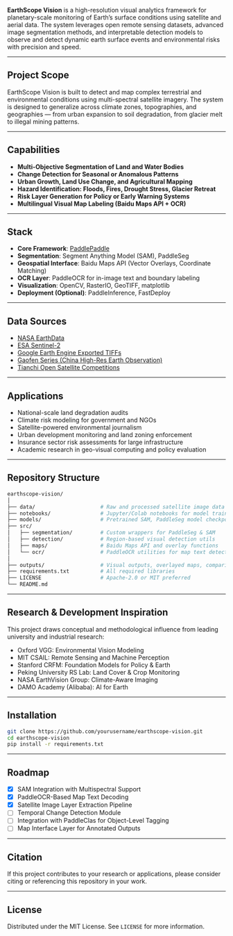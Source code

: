 **EarthScope Vision** is a high-resolution visual analytics framework for planetary-scale monitoring of Earth’s surface conditions using satellite and aerial data. The system leverages open remote sensing datasets, advanced image segmentation methods, and interpretable detection models to observe and detect dynamic earth surface events and environmental risks with precision and speed.

---

## Project Scope

EarthScope Vision is built to detect and map complex terrestrial and environmental conditions using multi-spectral satellite imagery. The system is designed to generalize across climate zones, topographies, and geographies — from urban expansion to soil degradation, from glacier melt to illegal mining patterns.

---

## Capabilities

- **Multi-Objective Segmentation of Land and Water Bodies**
- **Change Detection for Seasonal or Anomalous Patterns**
- **Urban Growth, Land Use Change, and Agricultural Mapping**
- **Hazard Identification: Floods, Fires, Drought Stress, Glacier Retreat**
- **Risk Layer Generation for Policy or Early Warning Systems**
- **Multilingual Visual Map Labeling (Baidu Maps API + OCR)**

---

## Stack

- **Core Framework**: [PaddlePaddle](https://github.com/PaddlePaddle/Paddle)
- **Segmentation**: Segment Anything Model (SAM), PaddleSeg
- **Geospatial Interface**: Baidu Maps API (Vector Overlays, Coordinate Matching)
- **OCR Layer**: PaddleOCR for in-image text and boundary labeling
- **Visualization**: OpenCV, RasterIO, GeoTIFF, matplotlib
- **Deployment (Optional)**: PaddleInference, FastDeploy

---

## Data Sources

- [NASA EarthData](https://earthdata.nasa.gov/)
- [ESA Sentinel-2](https://sentinel.esa.int/web/sentinel/missions/sentinel-2)
- [Google Earth Engine Exported TIFFs](https://earthengine.google.com/)
- [Gaofen Series (China High-Res Earth Observation)](http://www.cresda.com/EN/)
- [Tianchi Open Satellite Competitions](https://tianchi.aliyun.com/)

---

## Applications

- National-scale land degradation audits
- Climate risk modeling for government and NGOs
- Satellite-powered environmental journalism
- Urban development monitoring and land zoning enforcement
- Insurance sector risk assessments for large infrastructure
- Academic research in geo-visual computing and policy evaluation

---

## Repository Structure

```bash
earthscope-vision/
│
├── data/                     # Raw and processed satellite image data
├── notebooks/                # Jupyter/Colab notebooks for model training & eval
├── models/                   # Pretrained SAM, PaddleSeg model checkpoints
├── src/
│   ├── segmentation/         # Custom wrappers for PaddleSeg & SAM
│   ├── detection/            # Region-based visual detection utils
│   ├── maps/                 # Baidu Maps API and overlay functions
│   └── ocr/                  # PaddleOCR utilities for map text detection
│
├── outputs/                  # Visual outputs, overlayed maps, comparisons
├── requirements.txt          # All required libraries
├── LICENSE                   # Apache-2.0 or MIT preferred
└── README.md
````

---

## Research & Development Inspiration

This project draws conceptual and methodological influence from leading university and industrial research:

* Oxford VGG: Environmental Vision Modeling
* MIT CSAIL: Remote Sensing and Machine Perception
* Stanford CRFM: Foundation Models for Policy & Earth
* Peking University RS Lab: Land Cover & Crop Monitoring
* NASA EarthVision Group: Climate-Aware Imaging
* DAMO Academy (Alibaba): AI for Earth

---

## Installation

```bash
git clone https://github.com/yourusername/earthscope-vision.git
cd earthscope-vision
pip install -r requirements.txt
```

---

## Roadmap

* [x] SAM Integration with Multispectral Support
* [x] PaddleOCR-Based Map Text Decoding
* [x] Satellite Image Layer Extraction Pipeline
* [ ] Temporal Change Detection Module
* [ ] Integration with PaddleClas for Object-Level Tagging
* [ ] Map Interface Layer for Annotated Outputs

---

## Citation

If this project contributes to your research or applications, please consider citing or referencing this repository in your work.

---

## License

Distributed under the MIT License. See `LICENSE` for more information.

```
